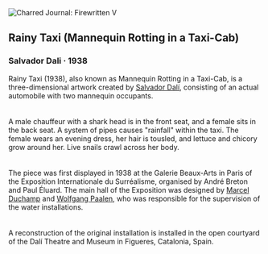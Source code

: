<div class="artwork-of-the-day">
  <div class="container">
    <div class="img-wrapper">
      <img
        src="https://uploads1.wikiart.org/00301/images/salvador-dali/1-1.jpg"
        alt="Charred Journal: Firewritten V" />
    </div>
    <div class="artwork-detail">
      <div class="artwork-origin"> 
        <h2 class="artwork-name">Rainy Taxi (Mannequin Rotting in a Taxi-Cab)</h2>
        <h3 class="artist">
          Salvador Dali
                    ·  1938
        </h3>
      </div>
      <p class="description">
        <span class="artwork-description-text ng-binding" ng-bind-html="viewModel.ArtworkOfTheDay.Description | unsafe">Rainy Taxi (1938), also known as Mannequin Rotting in a Taxi-Cab, is a three-dimensional artwork created by <a target="_blank" href="/en/salvador-dali">Salvador Dalí</a>, consisting of an actual automobile with two mannequin occupants.   <br>
<br>
<br>A male chauffeur with a shark head is in the front seat, and a female sits in the back seat. A system of pipes causes "rainfall" within the taxi. The female wears an evening dress, her hair is tousled, and lettuce and chicory grow around her. Live snails crawl across her body. <br>
<br>
<br>The piece was first displayed in 1938 at the Galerie Beaux-Arts in Paris of the Exposition Internationale du Surréalisme, organised by André Breton and Paul Éluard. The main hall of the Exposition was designed by <a target="_blank" href="/en/marcel-duchamp">Marcel Duchamp</a> and <a target="_blank" href="/en/wolfgang-paalen">Wolfgang Paalen</a>, who was responsible for the supervision of the water installations. <br>
<br>
<br>A reconstruction of the original installation is installed in the open courtyard of the Dalí Theatre and Museum in Figueres, Catalonia, Spain.<br>
<br>
<br><br></span>
                        <div class="text-shadow-container" ng-show="showShadow" style=""></div>
      </p>
    </div>
  </div>

</div>
